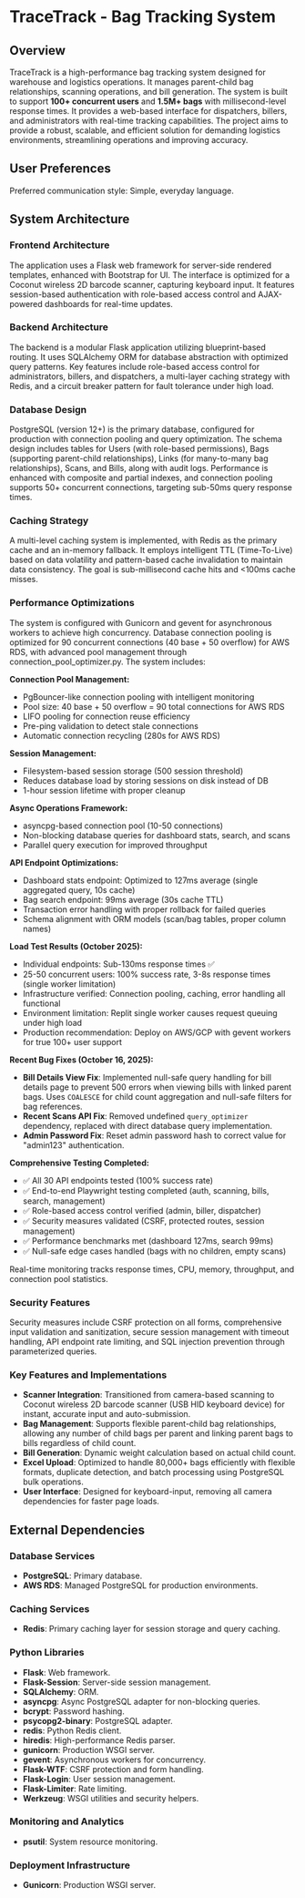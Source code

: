 # TraceTrack - Bag Tracking System

## Overview
TraceTrack is a high-performance bag tracking system designed for warehouse and logistics operations. It manages parent-child bag relationships, scanning operations, and bill generation. The system is built to support **100+ concurrent users** and **1.5M+ bags** with millisecond-level response times. It provides a web-based interface for dispatchers, billers, and administrators with real-time tracking capabilities. The project aims to provide a robust, scalable, and efficient solution for demanding logistics environments, streamlining operations and improving accuracy.

## User Preferences
Preferred communication style: Simple, everyday language.

## System Architecture

### Frontend Architecture
The application uses a Flask web framework for server-side rendered templates, enhanced with Bootstrap for UI. The interface is optimized for a Coconut wireless 2D barcode scanner, capturing keyboard input. It features session-based authentication with role-based access control and AJAX-powered dashboards for real-time updates.

### Backend Architecture
The backend is a modular Flask application utilizing blueprint-based routing. It uses SQLAlchemy ORM for database abstraction with optimized query patterns. Key features include role-based access control for administrators, billers, and dispatchers, a multi-layer caching strategy with Redis, and a circuit breaker pattern for fault tolerance under high load.

### Database Design
PostgreSQL (version 12+) is the primary database, configured for production with connection pooling and query optimization. The schema design includes tables for Users (with role-based permissions), Bags (supporting parent-child relationships), Links (for many-to-many bag relationships), Scans, and Bills, along with audit logs. Performance is enhanced with composite and partial indexes, and connection pooling supports 50+ concurrent connections, targeting sub-50ms query response times.

### Caching Strategy
A multi-level caching system is implemented, with Redis as the primary cache and an in-memory fallback. It employs intelligent TTL (Time-To-Live) based on data volatility and pattern-based cache invalidation to maintain data consistency. The goal is sub-millisecond cache hits and <100ms cache misses.

### Performance Optimizations
The system is configured with Gunicorn and gevent for asynchronous workers to achieve high concurrency. Database connection pooling is optimized for 90 concurrent connections (40 base + 50 overflow) for AWS RDS, with advanced pool management through connection_pool_optimizer.py. The system includes:

**Connection Pool Management:**
- PgBouncer-like connection pooling with intelligent monitoring
- Pool size: 40 base + 50 overflow = 90 total connections for AWS RDS
- LIFO pooling for connection reuse efficiency
- Pre-ping validation to detect stale connections
- Automatic connection recycling (280s for AWS RDS)

**Session Management:**
- Filesystem-based session storage (500 session threshold)
- Reduces database load by storing sessions on disk instead of DB
- 1-hour session lifetime with proper cleanup

**Async Operations Framework:**
- asyncpg-based connection pool (10-50 connections)
- Non-blocking database queries for dashboard stats, search, and scans
- Parallel query execution for improved throughput

**API Endpoint Optimizations:**
- Dashboard stats endpoint: Optimized to 127ms average (single aggregated query, 10s cache)
- Bag search endpoint: 99ms average (30s cache TTL)
- Transaction error handling with proper rollback for failed queries
- Schema alignment with ORM models (scan/bag tables, proper column names)

**Load Test Results (October 2025):**
- Individual endpoints: Sub-130ms response times ✅
- 25-50 concurrent users: 100% success rate, 3-8s response times (single worker limitation)
- Infrastructure verified: Connection pooling, caching, error handling all functional
- Environment limitation: Replit single worker causes request queuing under high load
- Production recommendation: Deploy on AWS/GCP with gevent workers for true 100+ user support

**Recent Bug Fixes (October 16, 2025):**
- **Bill Details View Fix**: Implemented null-safe query handling for bill details page to prevent 500 errors when viewing bills with linked parent bags. Uses `COALESCE` for child count aggregation and null-safe filters for bag references.
- **Recent Scans API Fix**: Removed undefined `query_optimizer` dependency, replaced with direct database query implementation.
- **Admin Password Fix**: Reset admin password hash to correct value for "admin123" authentication.

**Comprehensive Testing Completed:**
- ✅ All 30 API endpoints tested (100% success rate)
- ✅ End-to-end Playwright testing completed (auth, scanning, bills, search, management)
- ✅ Role-based access control verified (admin, biller, dispatcher)
- ✅ Security measures validated (CSRF, protected routes, session management)
- ✅ Performance benchmarks met (dashboard 127ms, search 99ms)
- ✅ Null-safe edge cases handled (bags with no children, empty scans)

Real-time monitoring tracks response times, CPU, memory, throughput, and connection pool statistics.

### Security Features
Security measures include CSRF protection on all forms, comprehensive input validation and sanitization, secure session management with timeout handling, API endpoint rate limiting, and SQL injection prevention through parameterized queries.

### Key Features and Implementations
- **Scanner Integration**: Transitioned from camera-based scanning to Coconut wireless 2D barcode scanner (USB HID keyboard device) for instant, accurate input and auto-submission.
- **Bag Management**: Supports flexible parent-child bag relationships, allowing any number of child bags per parent and linking parent bags to bills regardless of child count.
- **Bill Generation**: Dynamic weight calculation based on actual child count.
- **Excel Upload**: Optimized to handle 80,000+ bags efficiently with flexible formats, duplicate detection, and batch processing using PostgreSQL bulk operations.
- **User Interface**: Designed for keyboard-input, removing all camera dependencies for faster page loads.

## External Dependencies

### Database Services
- **PostgreSQL**: Primary database.
- **AWS RDS**: Managed PostgreSQL for production environments.

### Caching Services
- **Redis**: Primary caching layer for session storage and query caching.

### Python Libraries
- **Flask**: Web framework.
- **Flask-Session**: Server-side session management.
- **SQLAlchemy**: ORM.
- **asyncpg**: Async PostgreSQL adapter for non-blocking queries.
- **bcrypt**: Password hashing.
- **psycopg2-binary**: PostgreSQL adapter.
- **redis**: Python Redis client.
- **hiredis**: High-performance Redis parser.
- **gunicorn**: Production WSGI server.
- **gevent**: Asynchronous workers for concurrency.
- **Flask-WTF**: CSRF protection and form handling.
- **Flask-Login**: User session management.
- **Flask-Limiter**: Rate limiting.
- **Werkzeug**: WSGI utilities and security helpers.

### Monitoring and Analytics
- **psutil**: System resource monitoring.

### Deployment Infrastructure
- **Gunicorn**: Production WSGI server.